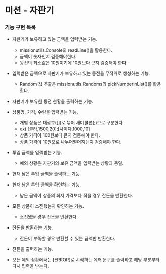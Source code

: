 # 미션 - 자판기

### 기능 구현 목록 

- 자판기가 보유하고 있는 금액을 입력받는 기능.
  - missionutils.Console의 readLine()을 활용한다.
  - 금액이 숫자인지 검증해야한다.
  - 동전의 최소값은 10원이기에 10원보다 큰지 검증해야 한다.
  
- 입력받은 금액으로 자판기가 보유하고 있는 동전을 무작위로 생성하는 기능.
  - Random 값 추출은 missionutils.Randoms의 pickNumberinList()를 활용한다.
  
- 자판기가 보유한 동전 현황을 출력하는 기능.

- 상품명, 가격, 수량을 입력받는 기능.
  - 개별 상품은 대괄호([])로 묶어 세미콜론(;)으로 구분한다.
  - ex) [콜라,1500,20];[사이다,1000,10]
  - 상품 가격이 100원보다 큰지 검증해야 한다.
  - 상품 가격이 10원으로 나누어떨어지는지 검증해야 한다.

- 투입 금액을 입력받는 기능.
  - 예외 상황은 자판기의 보유 금액을 입력받는 상황과 동일.
  
- 현재 남은 투입 금액을 출력하는 기능.
- 현재 남은 투입 금액을 확인하는 기능.
  - 남은 금액이 상품의 최저 가격보다 적을 경우 잔돈을 반환한다.
- 모든 상품이 소진됐는지 확인하는 기능.
  - 소진됐을 경우 잔돈을 반환한다.
  
- 잔돈을 반환하는 기능.
  - 잔돈이 부족할 경우 반환할 수 있는 금액만 반환한다.
  
- 잔돈을 출력하는 기능.

- 모든 예외 상황에서는 [ERROR]로 시작하는 에러 문구를 출력하고 해당 부분부터 다시 입력을 받는다.